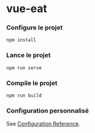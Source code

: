 # vue-eat

### Configure le projet
```
npm install
```

### Lance le projet
```
npm run serve
```

### Compile le projet
```
npm run build
```


### Configuration personnalisé
See [Configuration Reference](https://cli.vuejs.org/config/).

